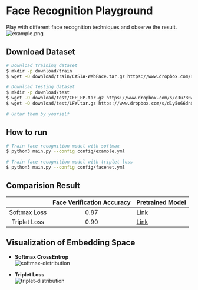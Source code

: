 # Face Recognition Playground

Play with different face recognition techniques and observe the result.
![example.png](https://i.imgur.com/rqMOLG7.png)

## Download Dataset
```bash
# Download training dataset
$ mkdir -p download/train
$ wget -O download/train/CASIA-WebFace.tar.gz https://www.dropbox.com/s/6x03igvbvfwx24w/CASIA-WebFace.tar.gz?dl=1

# Download testing dataset
$ mkdir -p download/test
$ wget -O download/test/CFP_FP.tar.gz https://www.dropbox.com/s/e3u7804yk54yqoj/CFP_FP.tar.gz?dl=1
$ wget -O download/test/LFW.tar.gz https://www.dropbox.com/s/d1y5o66dn8vcpvv/LFW.tar.gz?dl=1

# Untar them by yourself
```

## How to run
```bash
# Train face recognition model with softmax
$ python3 main.py --config config/example.yml

# Train face recognition model with triplet loss
$ python3 main.py --config config/facenet.yml
```

## Comparision Result
|              | Face Verification Accuracy | Pretrained Model                                                   |
|:------------:|:--------------------------:|--------------------------------------------------------------------|
| Softmax Loss |            0.87            | [Link](https://www.dropbox.com/s/dulk91gxcb47hfa/example.pth?dl=1) |
| Triplet Loss |            0.90            | [Link](https://www.dropbox.com/s/gk0ybamj2zowreh/facenet.pth?dl=1) |

## Visualization of Embedding Space
- **Softmax CrossEntrop**  
![softmax-distribution](https://i.imgur.com/GqqQvUG.png)

- **Triplet Loss**  
![triplet-distribution](https://i.imgur.com/aTuXq4A.png)
